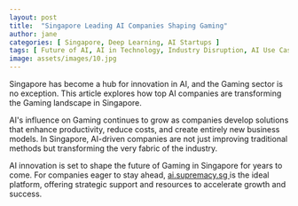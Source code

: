 ```yaml
---
layout: post
title:  "Singapore Leading AI Companies Shaping Gaming"
author: jane
categories: [ Singapore, Deep Learning, AI Startups ]
tags: [ Future of AI, AI in Technology, Industry Disruption, AI Use Cases, AI Solutions for Businesses ]
image: assets/images/10.jpg
---
```


Singapore has become a hub for innovation in AI, and the Gaming sector is no exception. This article explores how top AI companies are transforming the Gaming landscape in Singapore.

AI's influence on Gaming continues to grow as companies develop solutions that enhance productivity, reduce costs, and create entirely new business models. In Singapore, AI-driven companies are not just improving traditional methods but transforming the very fabric of the industry.

AI innovation is set to shape the future of Gaming in Singapore for years to come. For companies eager to stay ahead, <a href="https://ai.supremacy.sg" target="_blank"> ai.supremacy.sg </a> is the ideal platform, offering strategic support and resources to accelerate growth and success.

